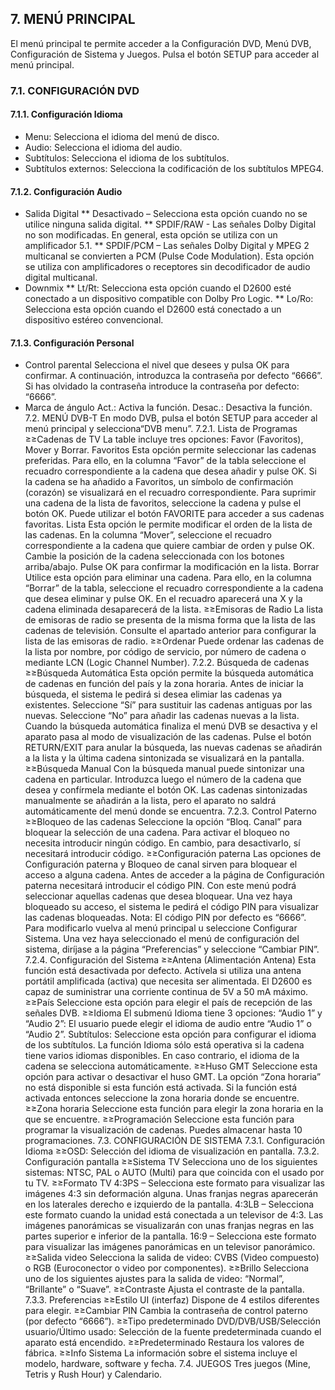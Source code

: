 ## 7. MENÚ PRINCIPAL

El menú principal te permite acceder a la Configuración DVD, Menú DVB, Configuración de Sistema y Juegos. Pulsa el botón SETUP para acceder al menú principal.

### 7.1. CONFIGURACIÓN DVD

#### 7.1.1. Configuración Idioma

* Menu: Selecciona el idioma del menú de disco.
* Audio: Selecciona el idioma del audio.
* Subtítulos: Selecciona el idioma de los subtítulos.
* Subtítulos externos: Selecciona la codificación de los subtítulos MPEG4.

#### 7.1.2. Configuración Audio

* Salida Digital
** Desactivado – Selecciona esta opción cuando no se utilice ninguna salida digital.
** SPDIF/RAW - Las señales Dolby Digital no son modificadas. En general, esta opción se utiliza con un amplificador 5.1.
** SPDIF/PCM – Las señales Dolby Digital y MPEG 2 multicanal se convierten a PCM (Pulse Code Modulation). Esta opción se utiliza con amplificadores o receptores sin decodificador de audio digital multicanal.
* Downmix
** Lt/Rt: Selecciona esta opción cuando el D2600 esté conectado a un dispositivo compatible con Dolby Pro Logic.
** Lo/Ro: Selecciona esta opción cuando el D2600 está conectado a un dispositivo estéreo convencional.

#### 7.1.3. Configuración Personal

* Control parental
Selecciona el nivel que desees y pulsa OK para confirmar. A continuación, introduzca la contraseña por defecto “6666”. Si has olvidado la contraseña introduce la contraseña por defecto: “6666”.
* Marca de ángulo
Act.: Activa la función. Desac.: Desactiva la función.
7.2. MENÚ DVB-T
En modo DVB, pulsa el botón SETUP para acceder al menú principal y selecciona“DVB menu”.
7.2.1. Lista de Programas
≥≥Cadenas de TV
La table incluye tres opciones: Favor (Favoritos), Mover y Borrar.
Favoritos
Esta opción permite seleccionar las cadenas preferidas. Para ello, en la columna “Favor” de la tabla seleccione el recuadro correspondiente a la cadena que desea añadir y pulse OK. Si la cadena se ha añadido a Favoritos, un símbolo de confirmación (corazón) se visualizará en el recuadro correspondiente. Para suprimir una cadena de la lista de favoritos, seleccione la cadena y pulse el botón OK. Puede utilizar el botón FAVORITE para acceder a sus cadenas favoritas.
Lista
Esta opción le permite modificar el orden de la lista de las cadenas. En la columna “Mover”, seleccione el recuadro correspondiente a la cadena que quiere cambiar de orden y pulse OK. Cambie la posición de la cadena seleccionada con los botones arriba/abajo. Pulse OK para confirmar la modificación en la lista.
Borrar
Utilice esta opción para eliminar una cadena. Para ello, en la columna “Borrar” de la tabla, seleccione el recuadro correspondiente a la cadena que desea eliminar y pulse OK. En el recuadro aparecerá una X y la cadena eliminada desaparecerá de la lista.
≥≥Emisoras de Radio
La lista de emisoras de radio se presenta de la misma forma que la lista de las cadenas de televisión. Consulte el apartado anterior para configurar la lista de las emisoras de radio.
≥≥Ordenar
Puede ordenar las cadenas de la lista por nombre, por código de servicio, por número de cadena o mediante LCN (Logic Channel Number).
7.2.2. Búsqueda de cadenas
≥≥Búsqueda Automática
Esta opción permite la búsqueda automática de cadenas en función del país y la zona horaria. Antes de iniciar la búsqueda, el sistema le pedirá si desea elimiar las cadenas ya existentes. Seleccione “Sí” para sustituir las cadenas antiguas por las nuevas. Seleccione “No” para añadir las cadenas nuevas a la lista. Cuando la búsqueda automática finaliza el menú DVB se desactiva y el aparato pasa al modo de visualización de las cadenas. Pulse el botón RETURN/EXIT para anular la búsqueda, las nuevas cadenas se añadirán a la lista y la última cadena sintonizada se visualizará en la pantalla.
≥≥Búsqueda Manual
Con la búsqueda manual puede sintonizar una cadena en particular. Introduzca luego el número de la cadena que desea y confírmela mediante el botón OK. Las cadenas sintonizadas manualmente se añadirán a la lista, pero el aparato no saldrá automáticamente del menú donde se encuentra.
7.2.3. Control Paterno
≥≥Bloqueo de las cadenas
Seleccione la opción “Bloq. Canal” para bloquear la selección de una cadena. Para activar el bloqueo no necesita introducir ningún código. En cambio, para desactivarlo, sí necesitará introducir código.
≥≥Configuración paterna
Las opciones de Configuración paterna y Bloqueo de canal sirven para bloquear el acceso a alguna cadena. Antes de acceder a la página de Configuración paterna necesitará introducir el código PIN. Con este menú podrá seleccionar aquellas cadenas que desea bloquear. Una vez haya bloqueado su acceso, el sistema le pedirá el código PIN para visualizar las cadenas bloqueadas.
Nota: El código PIN por defecto es “6666”. Para modificarlo vuelva al menú principal u seleccione Configurar Sistema. Una vez haya seleccionado el menú de configuración del sistema, diríjase a la página “Preferencias” y seleccione “Cambiar PIN”.
7.2.4. Configuración del Sistema
≥≥Antena (Alimentación Antena)
Esta función está desactivada por defecto. Actívela si utiliza una antena portátil amplificada (activa) que necesita ser alimentada. El D2600 es capaz de suministrar una corriente continua de 5V a 50 mA máximo.
≥≥País
Seleccione esta opción para elegir el país de recepción de las señales DVB.
≥≥Idioma
El submenú Idioma tiene 3 opciones:
“Audio 1” y “Audio 2”: El usuario puede elegir el idioma de audio entre “Audio 1” o “Audio 2”.
Subtítulos: Seleccione esta opción para configurar el idioma de los subtítulos.
La función Idioma sólo está operativa si la cadena tiene varios idiomas disponibles. En caso contrario, el idioma de la cadena se selecciona automáticamente.
≥≥Huso GMT
Seleccione esta opción para activar o desactivar el huso GMT. La opción “Zona horaria” no está disponible si esta función está activada. Si la función está activada entonces seleccione la zona horaria donde se encuentre.
≥≥Zona horaria
Seleccione esta función para elegir la zona horaria en la que se encuentre.
≥≥Programación
Seleccione esta función para programar la visualización de cadenas. Puedes almacenar hasta 10 programaciones.
7.3. CONFIGURACIÓN DE SISTEMA
7.3.1. Configuración Idioma
≥≥OSD: Selección del idioma de visualización en pantalla.
7.3.2. Configuración pantalla
≥≥Sistema TV
Selecciona uno de los siguientes sistemas: NTSC, PAL o AUTO (Multi) para que coincida con el usado por tu TV.
≥≥Formato TV
4:3PS – Selecciona este formato para visualizar las imágenes 4:3 sin deformación alguna. Unas franjas negras aparecerán en los laterales derecho e izquierdo de la pantalla.
4:3LB – Selecciona este formato cuando la unidad está conectada a un televisor de 4:3. Las imágenes panorámicas se visualizarán con unas franjas negras en las partes superior e inferior de la pantalla.
16:9 – Selecciona este formato para visualizar las imágenes panorámicas en un televisor panorámico.
≥≥Salida video
Selecciona la salida de video: CVBS (Video compuesto) o RGB (Euroconector o video por componentes).
≥≥Brillo
Selecciona uno de los siguientes ajustes para la salida de video: “Normal”, “Brillante” o “Suave”.
≥≥Contraste
Ajusta el contraste de la pantalla.
7.3.3. Preferencias
≥≥Estilo UI (interfaz)
Dispone de 4 estilos diferentes para elegir.
≥≥Cambiar PIN
Cambia la contraseña de control paterno (por defecto “6666”).
≥≥Tipo predeterminado
DVD/DVB/USB/Selección usuario/Último usado: Selección de la fuente predeterminada cuando el aparato está encendido.
≥≥Predeterminado
Restaura los valores de fábrica.
≥≥Info Sistema
La información sobre el sistema incluye el modelo, hardware, software y fecha.
7.4. JUEGOS
Tres juegos (Mine, Tetris y Rush Hour) y Calendario.
